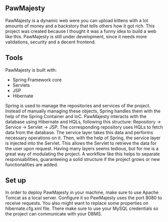 ## PawMajesty
PawMajesty is a dynamic web were you can upload kittens with a lot amounts of money and a backstory that tells others how it got rich.
This project was created because I thought it was a funny idea to build a web like this.
PawMajesty is still under development, since it needs more validations, security and a decent frontend.

## Tools
PawMajesty is built with:
- Spring Framework core
- Servlets
- JSP
- Hibernate

Spring is used to manage the repositories and services of the project. Instead of manually managing these objects, Spring handles them with the help of the Spring Container and IoC.
PawMajesty interacts with the database using Hibernate and HQLs, following this structure: Repository -> Service -> Servlet -> JSP.
The corresponding repository uses HQLs to fetch data from the database. The service layer takes this data and performs necessary operations on it. Then, with the help of Spring, the service layer is injected into the Servlet. This allows the Servlet to retrieve the data for the user upon request.
Having many layers seems tedious, but for me is a great way of modulating the project. A workflow like this helps to separate responsabilities, guaranteeing a solid structure if the project grows or new functionalities are added.

## Set up
In order to deploy PawMajesty in your machine, make sure to use Apache Tomcat as a local server. Configure it so PawMajesty uses the port 8080 to receive requests.
You also might want to replace some properties on hibernate.cfg.xml file. There make sure to use your MySQL credentials so the project can communicate with your DBMS.
